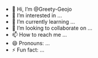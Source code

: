  - 👋 Hi, I’m @Greety-Geojo
 - 👀 I’m interested in ...
 - 🌱 I’m currently learning ...
 - 💞️ I’m looking to collaborate on ...
 - 📫 How to reach me ...
 - 😄 Pronouns: ...
 - ⚡ Fun fact: ...

<!---
- 👋 Hi, I’m @Greety-Geojo
Greety-Geojo/Greety-Geojo is a ✨ special ✨ repository because its `README.md` (this file) appears on your GitHub profile.
You can click the Preview link to take a look at your changes.
--->
